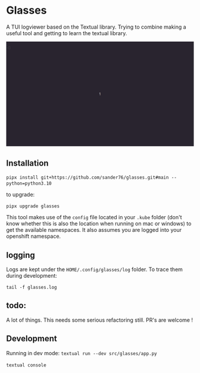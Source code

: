 # Glasses

A TUI logviewer based on the Textual library. Trying to combine making a useful tool and getting to learn the textual library.

![glasses demo](./readme/glasses.gif)

## Installation

```
pipx install git+https://github.com/sander76/glasses.git#main --python=python3.10
```

to upgrade:

```
pipx upgrade glasses
```

This tool makes use of the `config` file located in your `.kube` folder (don't know whether this is also the location when running on mac or windows) to get the available namespaces. It also assumes you are logged into your openshift namespace.

## logging

Logs are kept under the `HOME/.config/glasses/log` folder.
To trace them during development:

```
tail -f glasses.log
```

## todo:

A lot of things. This needs some serious refactoring still. PR's are welcome !

## Development

Running in dev mode:
`textual run --dev src/glasses/app.py`

`textual console`
